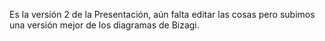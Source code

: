 Es la versión 2 de la Presentación, aún falta editar las cosas pero subimos una versión mejor de los diagramas de 
Bizagi.
